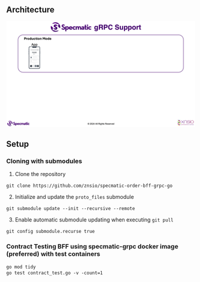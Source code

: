 ## Architecture

![Specmatic gRPC Support Architecture](/assets/SpecmaticGRPCSupport.gif)

## Setup

### Cloning with submodules

1. Clone the repository

```shell
git clone https://github.com/znsio/specmatic-order-bff-grpc-go
```

2. Initialize and update the `proto_files` submodule

```shell
git submodule update --init --recursive --remote
```

3. Enable automatic submodule updating when executing `git pull`

```shell
git config submodule.recurse true
```

### Contract Testing BFF using specmatic-grpc docker image (preferred) with test containers

```shell
go mod tidy
go test contract_test.go -v -count=1 
```
